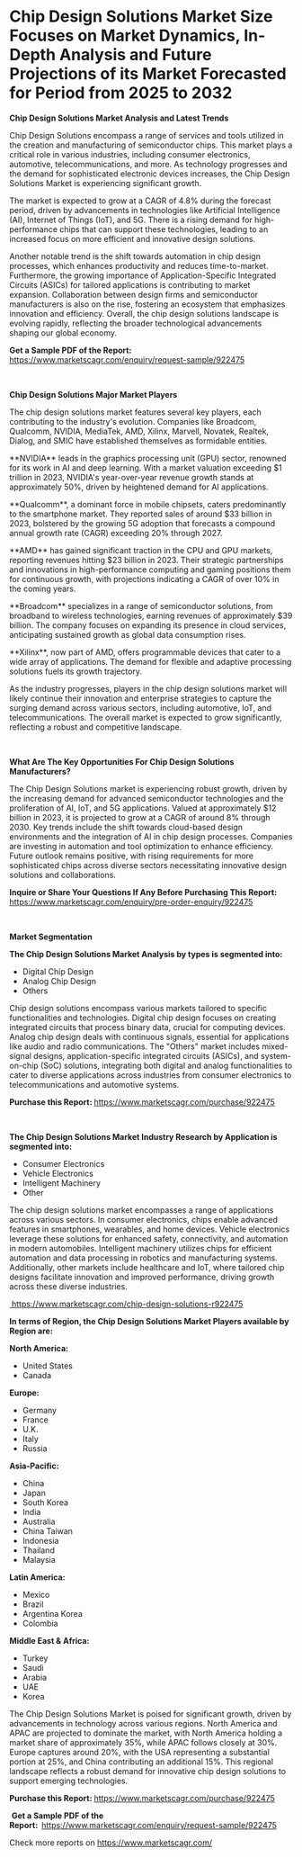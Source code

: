 <p><h1>Chip Design Solutions Market Size Focuses on Market Dynamics, In-Depth Analysis and Future Projections of its Market Forecasted for Period from 2025 to 2032</h1></p><p><strong>Chip Design Solutions Market Analysis and Latest Trends</strong></p>
<p><p>Chip Design Solutions encompass a range of services and tools utilized in the creation and manufacturing of semiconductor chips. This market plays a critical role in various industries, including consumer electronics, automotive, telecommunications, and more. As technology progresses and the demand for sophisticated electronic devices increases, the Chip Design Solutions Market is experiencing significant growth.</p><p>The market is expected to grow at a CAGR of 4.8% during the forecast period, driven by advancements in technologies like Artificial Intelligence (AI), Internet of Things (IoT), and 5G. There is a rising demand for high-performance chips that can support these technologies, leading to an increased focus on more efficient and innovative design solutions.</p><p>Another notable trend is the shift towards automation in chip design processes, which enhances productivity and reduces time-to-market. Furthermore, the growing importance of Application-Specific Integrated Circuits (ASICs) for tailored applications is contributing to market expansion. Collaboration between design firms and semiconductor manufacturers is also on the rise, fostering an ecosystem that emphasizes innovation and efficiency. Overall, the chip design solutions landscape is evolving rapidly, reflecting the broader technological advancements shaping our global economy.</p></p>
<p><strong>Get a Sample PDF of the Report:&nbsp;</strong> <a href="https://www.marketscagr.com/enquiry/request-sample/922475?utm_campaign=2796&utm_medium=2&utm_source=Github&utm_content=ia&utm_term=07032025&utm_id=chip-design-solutions">https://www.marketscagr.com/enquiry/request-sample/922475</a></p>
<p>&nbsp;</p>
<p><strong>Chip Design Solutions Major Market Players</strong></p>
<p><p>The chip design solutions market features several key players, each contributing to the industry's evolution. Companies like Broadcom, Qualcomm, NVIDIA, MediaTek, AMD, Xilinx, Marvell, Novatek, Realtek, Dialog, and SMIC have established themselves as formidable entities.</p><p>**NVIDIA** leads in the graphics processing unit (GPU) sector, renowned for its work in AI and deep learning. With a market valuation exceeding $1 trillion in 2023, NVIDIA's year-over-year revenue growth stands at approximately 50%, driven by heightened demand for AI applications. </p><p>**Qualcomm**, a dominant force in mobile chipsets, caters predominantly to the smartphone market. They reported sales of around $33 billion in 2023, bolstered by the growing 5G adoption that forecasts a compound annual growth rate (CAGR) exceeding 20% through 2027.</p><p>**AMD** has gained significant traction in the CPU and GPU markets, reporting revenues hitting $23 billion in 2023. Their strategic partnerships and innovations in high-performance computing and gaming positions them for continuous growth, with projections indicating a CAGR of over 10% in the coming years.</p><p>**Broadcom** specializes in a range of semiconductor solutions, from broadband to wireless technologies, earning revenues of approximately $39 billion. The company focuses on expanding its presence in cloud services, anticipating sustained growth as global data consumption rises.</p><p>**Xilinx**, now part of AMD, offers programmable devices that cater to a wide array of applications. The demand for flexible and adaptive processing solutions fuels its growth trajectory.</p><p>As the industry progresses, players in the chip design solutions market will likely continue their innovation and enterprise strategies to capture the surging demand across various sectors, including automotive, IoT, and telecommunications. The overall market is expected to grow significantly, reflecting a robust and competitive landscape.</p></p>
<p>&nbsp;</p>
<p><strong>What Are The Key Opportunities For Chip Design Solutions Manufacturers?</strong></p>
<p><p>The Chip Design Solutions market is experiencing robust growth, driven by the increasing demand for advanced semiconductor technologies and the proliferation of AI, IoT, and 5G applications. Valued at approximately $12 billion in 2023, it is projected to grow at a CAGR of around 8% through 2030. Key trends include the shift towards cloud-based design environments and the integration of AI in chip design processes. Companies are investing in automation and tool optimization to enhance efficiency. Future outlook remains positive, with rising requirements for more sophisticated chips across diverse sectors necessitating innovative design solutions and collaborations.</p></p>
<p><strong>Inquire or Share Your Questions If Any Before Purchasing This Report:</strong> <a href="https://www.marketscagr.com/enquiry/pre-order-enquiry/922475?utm_campaign=2796&utm_medium=2&utm_source=Github&utm_content=ia&utm_term=07032025&utm_id=chip-design-solutions">https://www.marketscagr.com/enquiry/pre-order-enquiry/922475</a></p>
<p>&nbsp;</p>
<p><strong>Market Segmentation</strong></p>
<p><strong>The Chip Design Solutions Market Analysis by types is segmented into:</strong></p>
<p><ul><li>Digital Chip Design</li><li>Analog Chip Design</li><li>Others</li></ul></p>
<p><p>Chip design solutions encompass various markets tailored to specific functionalities and technologies. Digital chip design focuses on creating integrated circuits that process binary data, crucial for computing devices. Analog chip design deals with continuous signals, essential for applications like audio and radio communications. The "Others" market includes mixed-signal designs, application-specific integrated circuits (ASICs), and system-on-chip (SoC) solutions, integrating both digital and analog functionalities to cater to diverse applications across industries from consumer electronics to telecommunications and automotive systems.</p></p>
<p><strong>Purchase this Report:&nbsp;</strong><a href="https://www.marketscagr.com/purchase/922475?utm_campaign=2796&utm_medium=2&utm_source=Github&utm_content=ia&utm_term=07032025&utm_id=chip-design-solutions">https://www.marketscagr.com/purchase/922475</a></p>
<p>&nbsp;</p>
<p><strong>The Chip Design Solutions Market Industry Research by Application is segmented into:</strong></p>
<p><ul><li>Consumer Electronics</li><li>Vehicle Electronics</li><li>Intelligent Machinery</li><li>Other</li></ul></p>
<p><p>The chip design solutions market encompasses a range of applications across various sectors. In consumer electronics, chips enable advanced features in smartphones, wearables, and home devices. Vehicle electronics leverage these solutions for enhanced safety, connectivity, and automation in modern automobiles. Intelligent machinery utilizes chips for efficient automation and data processing in robotics and manufacturing systems. Additionally, other markets include healthcare and IoT, where tailored chip designs facilitate innovation and improved performance, driving growth across these diverse industries.</p></p>
<p><a href="https://www.marketscagr.com/chip-design-solutions-r922475?utm_campaign=2796&utm_medium=2&utm_source=Github&utm_content=ia&utm_term=07032025&utm_id=chip-design-solutions">&nbsp;https://www.marketscagr.com/chip-design-solutions-r922475</a></p>
<p><strong>In terms of Region, the Chip Design Solutions Market Players available by Region are:</strong></p>
<p>
    <p> <strong> North America: </strong>
        <ul>
            <li>United States</li>
            <li>Canada</li>
        </ul>
        </p> 
    <p> <strong> Europe: </strong>
        <ul>
            <li>Germany</li>
            <li>France</li>
            <li>U.K.</li>
            <li>Italy</li>
            <li>Russia</li>
        </ul>
        </p> 
    <p> <strong> Asia-Pacific: </strong>
        <ul>
            <li>China</li>
            <li>Japan</li>
            <li>South Korea</li>
            <li>India</li>
            <li>Australia</li>
            <li>China Taiwan</li>
            <li>Indonesia</li>
            <li>Thailand</li>
            <li>Malaysia</li>
        </ul>
        </p> 
    <p> <strong> Latin America: </strong>
        <ul>
            <li>Mexico</li>
            <li>Brazil</li>
            <li>Argentina Korea</li>
            <li>Colombia</li>
        </ul>
        </p> 
    <p> <strong> Middle East & Africa: </strong>
        <ul>
            <li>Turkey</li>
            <li>Saudi</li>
            <li>Arabia</li>
            <li>UAE</li>
            <li>Korea</li>
        </ul>
    </p>
    </p>
<p><p>The Chip Design Solutions Market is poised for significant growth, driven by advancements in technology across various regions. North America and APAC are projected to dominate the market, with North America holding a market share of approximately 35%, while APAC follows closely at 30%. Europe captures around 20%, with the USA representing a substantial portion at 25%, and China contributing an additional 15%. This regional landscape reflects a robust demand for innovative chip design solutions to support emerging technologies.</p></p>
<p><strong>Purchase this Report: </strong><a href="https://www.marketscagr.com/purchase/922475?utm_campaign=2796&utm_medium=2&utm_source=Github&utm_content=ia&utm_term=07032025&utm_id=chip-design-solutions">https://www.marketscagr.com/purchase/922475</a></p>
<p>&nbsp;<strong>Get a Sample PDF of the Report:&nbsp;&nbsp;</strong><a href="https://www.marketscagr.com/enquiry/request-sample/922475?utm_campaign=2796&utm_medium=2&utm_source=Github&utm_content=ia&utm_term=07032025&utm_id=chip-design-solutions">https://www.marketscagr.com/enquiry/request-sample/922475</a></p>
<p><strong></strong></p>
<p>Check more reports on <a href="https://www.marketscagr.com/?utm_campaign=2796&utm_medium=2&utm_source=Github&utm_content=ia&utm_term=07032025&utm_id=chip-design-solutions">https://www.marketscagr.com/</a></p>